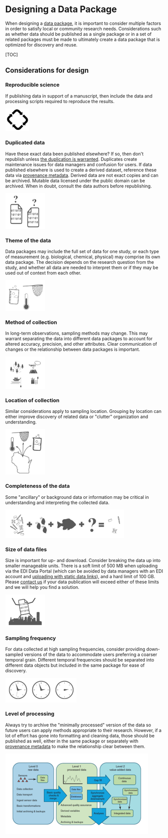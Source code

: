 # Designing a Data Package

When designing a [data package](/templates/resources/the-data-package.md), it is important to consider multiple factors in order to satisfy local or community research needs. Considerations such as whether data should be published as a single package or in a set of related packages must be made to ultimately create a data package that is optimized for discovery and reuse.

[TOC]

## Considerations for design

### Reproducible science

If publishing data in support of a manuscript, then include the data and processing scripts required to reproduce the results.

<img src="/static/images/reproducible-research.png" width="15%"> 

### Duplicated data

Have these exact data been published elsewhere? If so, then don't republish unless [the duplication is warranted](https://ediorg.github.io/data-package-best-practices/guide-special-cases/other-repositories.html). Duplicates create maintenance issues for data managers and confusion for users. If data published elsewhere is used to create a derived dataset, reference these data via [provenance metadata](/templates/resources/provenance-metadata.md). Derived data are not exact copies and can be archived. Mutable data licensed under the public domain can be archived. When in doubt, consult the data authors before republishing.

<img src="/static/images/organize-duplication.png" width="25%"> 

### Theme of the data

Data packages may include the full set of data for one study, or each type of measurement (e.g. biological, chemical, physical) may comprise its own data package. The decision depends on the research question from the study, and whether all data are needed to interpret them or if they may be used out of context from each other.

<img src="/static/images/organize-theme.png" width="25%"> 

### Method of collection

In long-term observations, sampling methods may change. This may warrant separating the data into different data packages to account for altered accuracy, precision, and other attributes. Clear communication of changes or the relationship between data packages is important. 

<img src="/static/images/organize-methodology.png" width="25%"> 

### Location of collection

Similar considerations apply to sampling location. Grouping by location can either improve discovery of related data or "clutter" organization and understanding.

<img src="/static/images/organize-location.png" width="25%"> 

### Completeness of the data

Some "ancillary" or background data or information may be critical in understanding and interpreting the collected data. 

<img src="/static/images/organize-relation.png" width="75%"> 

### Size of data files

Size is important for up- and download. Consider breaking the data up into smaller manageable units. There is a soft limit of 500 MB when uploading via the EDI Data Portal (which can be avoided by data managers with an EDI account and [uploading with static data links](/templates/resources/uploading-with-static-data-links.md)), and a hard limit of 100 GB. Please [contact us](/templates/support/contact-us.md) if your data publication will exceed either of these limits and we will help you find a solution.

<img src="/static/images/organize-volume.png" width="25%"> 

### Sampling frequency

For data collected at high sampling frequencies, consider providing down-sampled versions of the data to accommodate users preferring a coarser temporal grain. Different temporal frequencies should be separated into different data objects but included in the same package for ease of discovery.

<img src="/static/images/organize-frequency.png" width="45%"> 

### Level of processing

Always try to archive the "minimally processed" version of the data so future users can apply methods appropriate to their research. However, if a lot of effort has gone into formatting and cleaning data, those should be published as well, either in the same package or separately with [provenance metadata](/templates/resources/provenance-metadata.md) to make the relationship clear between them.

<img src="/static/images/data-processing-levels.png" width="90%"> 
